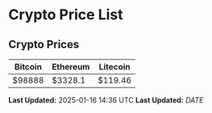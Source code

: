 # Crypto Price List

## Crypto Prices
| Bitcoin | Ethereum | Litecoin |
| ------- | -------- | -------- |
| $98888 | $3328.1 | $119.46 |
**Last Updated:** 2025-01-16 14:36 UTC
**Last Updated:** $DATE$
